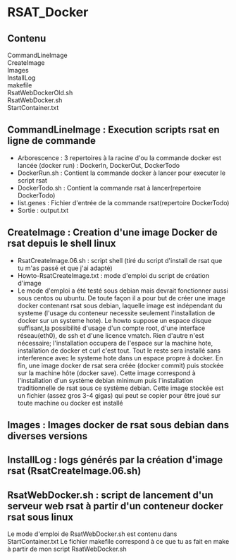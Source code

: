 # RSAT_Docker

## Contenu

CommandLineImage  
CreateImage  
Images  
InstallLog  
makefile  
RsatWebDockerOld.sh  
RsatWebDocker.sh  
StartContainer.txt


## CommandLineImage : Execution scripts rsat en ligne de commande

- Arborescence : 3 repertoires à la racine d'ou la commande docker est lancée (docker run) : DockerIn, DockerOut, DockerTodo
- DockerRun.sh : Contient la commande docker à lancer pour executer le script rsat
- DockerTodo.sh : Contient la commande rsat à lancer(repertoire DockerTodo)
- list.genes : Fichier d'entrée de la commande rsat(repertoire DockerTodo) 
- Sortie : output.txt

## CreateImage : Creation d'une image Docker de rsat depuis le shell linux

- RsatCreateImage.06.sh : script shell (tiré du script d'install de rsat que tu m'as passé et que j'ai adapté)
- Howto-RsatCreateImage.txt : mode d'emploi du script de création d'image
- Le mode d'emploi a été testé sous debian mais devrait fonctionner aussi sous centos ou ubuntu. De toute façon il a pour but de créer une image docker contenant rsat sous debian, laquelle image est indépendant du systeme
(l'usage du conteneur necessite seulement l'installation de docker sur un systeme hote). Le howto suppose un espace disque suffisant,la possibilité d'usage d'un compte root, d'une interface réseau(eth0), de ssh et d'une licence vmatch. Rien d'autre n'est nécessaire; l'installation occupera de l'espace sur la machine hote, installation de docker et curl c'est tout. Tout le reste sera installé sans interference avec le systeme hote dans un espace propre à docker. En fin, une image docker de rsat sera créée (docker commit) puis stockée sur la machine hôte (docker save). Cette image correspond à l'installation d'un système debian minimum puis l'installation traditionnelle de rsat sous ce système debian. Cette image stockée est un fichier (assez gros 3-4 gigas) qui peut se copier pour être joué sur toute machine ou docker est installé

## Images : Images docker de rsat sous debian dans diverses versions

## InstallLog : logs générés par la création d'image rsat (RsatCreateImage.06.sh)

## RsatWebDocker.sh : script de lancement d'un serveur web rsat à partir d'un conteneur docker rsat sous linux

Le mode d'emploi de RsatWebDocker.sh est contenu dans  StartContainer.txt
Le fichier makefile correspond à ce que tu as fait en make à partir de mon script RsatWebDocker.sh

